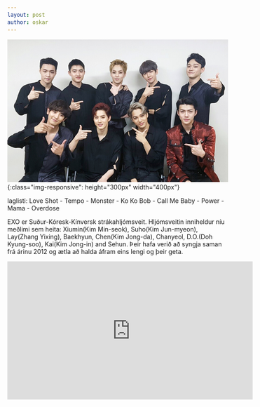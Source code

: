 ```yaml
---
layout: post
author: oskar
---
```

![exo.jpg](/assets/exo.png){:class="img-responsive": height="300px" width="400px"}

laglisti: Love Shot - Tempo - Monster - Ko Ko Bob - Call Me Baby - Power - Mama - Overdose

EXO er Suður-Kóresk-Kínversk strákahljómsveit. Hljómsveitin inniheldur níu meðlimi sem heita: Xiumin(Kim Min-seok), Suho(Kim Jun-myeon), Lay(Zhang Yixing), Baekhyun, Chen(Kim Jong-da), Chanyeol, D.O.(Doh Kyung-soo), Kai(Kim Jong-in) and Sehun. Þeir hafa verið að syngja saman frá árinu 2012 og ætla að halda áfram eins lengi og þeir geta.

<iframe class="video" width="560" height="315" src="https://www.youtube.com/embed/pSudEWBAYRE" frameborder="0" allow="accelerometer; autoplay; encrypted-media; gyroscope; picture-in-picture" allowfullscreen></iframe>